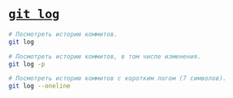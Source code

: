 # [`git log`](../index.md)

```bash
# Посмотреть историю коммитов.
git log

# Посмотреть историю коммитов, в том числе изменения.
git log -p

# Посмотреть историю коммитов с коротким логом (7 символов).
git log --oneline
```
